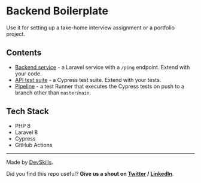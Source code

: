 # Backend Boilerplate

Use it for setting up a take-home interview assignment or a portfolio project.

## Contents

- [Backend service](https://github.com/DevSkillsHQ/backend-boilerplate-php-laravel/tree/master/app) - a Laravel service with a `/ping` endpoint. Extend with your code.
- [API test suite](https://github.com/DevSkillsHQ/backend-boilerplate-php-laravel/blob/master/cypress/integration/backend.spec.js) - a Cypress test suite. Extend with your tests.
- [Pipeline](https://github.com/DevSkillsHQ/backend-boilerplate-php-laravel/blob/master/.github/workflows/tests.yml) - a test Runner that executes the Cypress tests on push to a branch other than `master`/`main`.

## Tech Stack

- PHP 8
- Laravel 8
- Cypress
- GitHub Actions


---

Made by [DevSkills](https://devskills.co). 

Did you find this repo useful? **Give us a shout on [Twitter](https://twitter.com/DevSkillsHQ) / [LinkedIn](https://www.linkedin.com/company/devskills)**.
